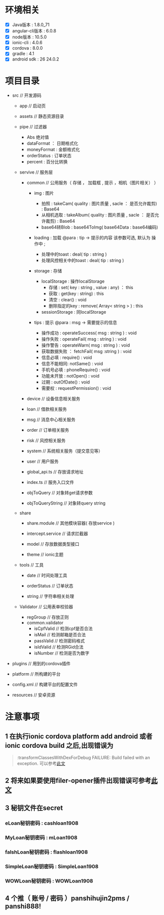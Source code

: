 # 环境相关
- [x] Java版本 : 1.8.0_71
- [x] angular-cli版本 : 6.0.8
- [x] node版本 : 10.5.0
- [x] ionic-cli : 4.0.6
- [x] cordova : 8.0.0
- [x] gradle : 4.1
- [x] android sdk : 26 24.0.2

# 项目目录
- src // 开发源码

	- app // 启动页

	- assets // 静态资源目录

	- pipe  // 过滤器
		- Abs 绝对值
		- dataFormat ： 日期格式化
		- moneyFormat : 金额格式化
		- orderStatus : 订单状态
		- percent : 百分比转换

	- servive // 服务层

		- common  // 公用服务（ 存储 ， 加载框 , 提示 ，相机（图片相关） ）
			- img : 图片
				- 拍照 : takeCam( quality : 图片质量 , sacle ： 是否允许裁剪) : Base64
				- 从相机选取 : takeAlbum( quality : 图片质量 , sacle ： 是否允许裁剪) : Base64
				- base64转Blob : base64ToImg( base64Data : base64编码)

			- loading : 加载 @para : tip -> 提示的内容 该参数可选, 默认为 操作中 ;
				- 处理中的toast  : deal( tip : string )
				- 处理风控相关中的toast  : deal( tip : string )

			- storage : 存储
				- localStorage : 操作localStorage
					- 存储 : set( key : string , value : any) ： this
					- 获取 : get(key : string) : this
					- 清空 : clear() : void
					- 删除指定的key : remove( Array< string > ) : this
				- sessionStorage : 同localStorage

			- tips : 提示 @para : msg -> 需要提示的信息
				- 操作成功 : operateSuccess( msg : string ) : void
				- 操作失败 : operateFail( msg : string ) : void
				- 操作警告 : operateWarn( msg : string ) : void
				- 获取数据失败 ： fetchFail( msg :string ) : void
				- 信息必填 : require() : void
				- 信息不能相同: notSame() : void
				- 手机号必填 : phoneRequire() : void
				- 功能未开放 : notOpen() : void
				- 过期 : outOfDate() : void
				- 需要权 : requestPermission() : void

		- device // 设备信息相关服务

		- loan // 借款相关服务

		- msg // 消息中心相关服务

		- order // 订单相关服务

		- risk // 风控相关服务

		- system // 系统相关服务（提交意见等）

		- user // 用户服务

		- global_api.ts // 存放请求地址

		- index.ts // 服务入口文件

		- objToQuery // 对象转get请求参数

		- objToQueryString // 对象转query string

	- share
		- share.module // 其他模块容器( 存放service )

		- intercept.service // 请求拦截器

		- model // 存放数据类型接口

		- theme // ionic主题

	- tools // 工具
		- date // 时间处理工具

		- orderStatus // 订单状态

		- string // 字符串相关处理

	- Validator // 公用表单校验器
		- regGroup // 存放正则
		- common.validator
			- isCpfValid // 检测cpf是否合法
			- isMail // 检测邮箱是否合法
			- passValid // 检测密码格式
			- isIdValid // 检测RGid合法
			- isNumber // 检测是否为数字

- plugins // 用到的cordova插件
- platform // 所构建的平台
- config.xml // 构建平台的配置文件
- resources // 安卓资源

# 注意事项
## 1 在执行ionic cordova platform add android 或者 ionic cordova build 之后,出现错误为
>:transformClassesWithDexForDebug
>FAILURE: Build failed with an exception.
可以参考[此文](https://github.com/GetuiLaboratory/cordova-plugin-getuisdk/issues/51)

## 2 将来如果要使用filer-opener插件出现错误可参考[此文](https://github.com/pwlin/cordova-plugin-file-opener2/issues/218)

## 3 秘钥文件在secret
### eLoan秘钥密码 : cashloan1908
### MyLoan秘钥密码 : mLoan1908
### falshLoan秘钥密码 : flashloan1908
### SimpleLoan秘钥密码 : SimpleLoan1908
### WOWLoan秘钥密码 : WOWLoan1908

## 4 个推（ 账号 / 密码 ）panshihujin2pms / panshi888!